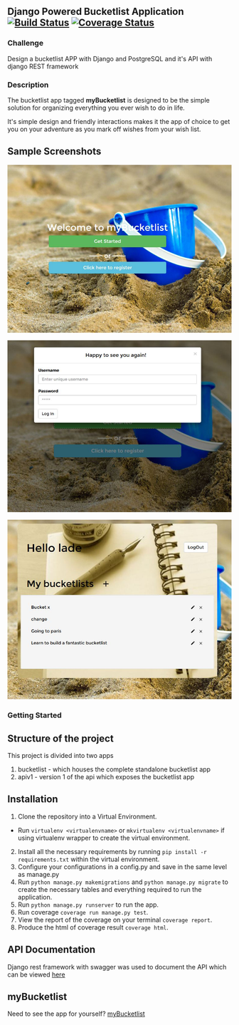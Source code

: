 ## Django Powered Bucketlist Application [![Build Status](https://travis-ci.org/andela-ooshodi/django-bucketlist-application.svg?branch=master)](https://travis-ci.org/andela-ooshodi/django-bucketlist-application) [![Coverage Status](https://coveralls.io/repos/andela-ooshodi/django-bucketlist-application/badge.svg?branch=master&service=github)](https://coveralls.io/github/andela-ooshodi/django-bucketlist-application?branch=master)

### Challenge
Design a bucketlist APP with Django and PostgreSQL and it's API with django REST framework

### Description
The bucketlist app tagged **myBucketlist** is designed to be the simple solution for organizing everything you ever wish to do in life. 

It's simple design and friendly interactions makes it the app of choice to get you on your adventure as you mark off wishes from your wish list.

## Sample Screenshots
![Index](screenshots/index.jpg)

![Login](screenshots/login.jpg)

![Bucketlist](screenshots/bucketlist.jpg)

### Getting Started
## Structure of the project
This project is divided into two apps

1. bucketlist - which houses the complete standalone bucketlist app
2. apiv1 - version 1 of the api which exposes the bucketlist app

## Installation
1. Clone the repository into a Virtual Environment. 
- Run `virtualenv <virtualenvname>` or `mkvirtualenv <virtualenvname>` if using virtualenv wrapper to create the virtual environment.
2. Install all the necessary requirements by running `pip install -r requirements.txt` within the virtual environment.
3. Configure your configurations in a config.py and save in the same level as manage.py
4. Run `python manage.py makemigrations` and `python manage.py migrate` to create the necessary tables and everything required to run the application.
5. Run `python manage.py runserver` to run the app.
6. Run coverage `coverage run manage.py test`.
7. View the report of the coverage on your terminal `coverage report`.
8. Produce the html of coverage result `coverage html`.


## API Documentation
Django rest framework with swagger was used to document the API which can be viewed [here](http://127.0.0.1:8000/docs/api-docs/)


## myBucketlist
Need to see the app for yourself?
[myBucketlist](http://...)

